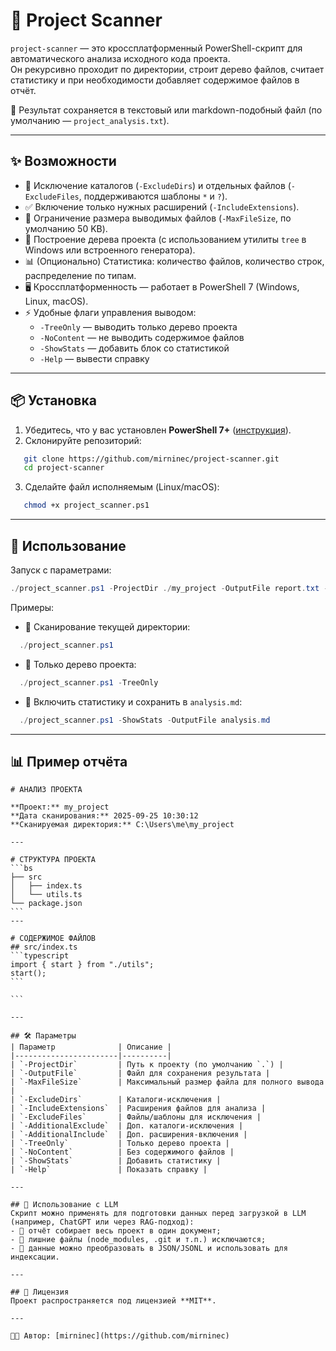 # 🔎 Project Scanner

`project-scanner` — это кроссплатформенный PowerShell-скрипт для автоматического анализа исходного кода проекта.  
Он рекурсивно проходит по директории, строит дерево файлов, считает статистику и при необходимости добавляет содержимое файлов в отчёт.  

📄 Результат сохраняется в текстовый или markdown-подобный файл (по умолчанию — `project_analysis.txt`).  

---

## ✨ Возможности
- 🚫 Исключение каталогов (`-ExcludeDirs`) и отдельных файлов (`-ExcludeFiles`, поддерживаются шаблоны `*` и `?`).
- ✅ Включение только нужных расширений (`-IncludeExtensions`).
- 📏 Ограничение размера выводимых файлов (`-MaxFileSize`, по умолчанию 50 KB).
- 🌳 Построение дерева проекта (с использованием утилиты `tree` в Windows или встроенного генератора).
- 📊 (Опционально) Статистика: количество файлов, количество строк, распределение по типам.
- 🖥️ Кроссплатформенность — работает в PowerShell 7 (Windows, Linux, macOS).
- ⚡ Удобные флаги управления выводом:
  - `-TreeOnly` — выводить только дерево проекта  
  - `-NoContent` — не выводить содержимое файлов  
  - `-ShowStats` — добавить блок со статистикой  
  - `-Help` — вывести справку  

---

## 📦 Установка
1. Убедитесь, что у вас установлен **PowerShell 7+** ([инструкция](https://learn.microsoft.com/powershell/)).
2. Склонируйте репозиторий:
```bash
   git clone https://github.com/mirninec/project-scanner.git
   cd project-scanner
````

3. Сделайте файл исполняемым (Linux/macOS):

```bash
   chmod +x project_scanner.ps1
```

---

## 🚀 Использование

Запуск с параметрами:

```powershell
./project_scanner.ps1 -ProjectDir ./my_project -OutputFile report.txt -ShowStats
```

Примеры:

* 🔹 Сканирование текущей директории:

```powershell
  ./project_scanner.ps1
```
* 🔹 Только дерево проекта:

```powershell
  ./project_scanner.ps1 -TreeOnly
```
* 🔹 Включить статистику и сохранить в `analysis.md`:

```powershell
  ./project_scanner.ps1 -ShowStats -OutputFile analysis.md
```

---

## 📊 Пример отчёта

````
# АНАЛИЗ ПРОЕКТА

**Проект:** my_project
**Дата сканирования:** 2025-09-25 10:30:12
**Сканируемая директория:** C:\Users\me\my_project

---

# СТРУКТУРА ПРОЕКТА
```bs
├── src
│   ├── index.ts
│   └── utils.ts
└── package.json
```
---

# СОДЕРЖИМОЕ ФАЙЛОВ
## src/index.ts
```typescript
import { start } from "./utils";
start();
```

```

---

## 🛠️ Параметры
| Параметр              | Описание |
|-----------------------|----------|
| `-ProjectDir`         | Путь к проекту (по умолчанию `.`) |
| `-OutputFile`         | Файл для сохранения результата |
| `-MaxFileSize`        | Максимальный размер файла для полного вывода |
| `-ExcludeDirs`        | Каталоги-исключения |
| `-IncludeExtensions`  | Расширения файлов для анализа |
| `-ExcludeFiles`       | Файлы/шаблоны для исключения |
| `-AdditionalExclude`  | Доп. каталоги-исключения |
| `-AdditionalInclude`  | Доп. расширения-включения |
| `-TreeOnly`           | Только дерево проекта |
| `-NoContent`          | Без содержимого файлов |
| `-ShowStats`          | Добавить статистику |
| `-Help`               | Показать справку |

---

## 🤖 Использование с LLM
Скрипт можно применять для подготовки данных перед загрузкой в LLM (например, ChatGPT или через RAG-подход):  
- 🔹 отчёт собирает весь проект в один документ;  
- 🔹 лишние файлы (node_modules, .git и т.п.) исключаются;  
- 🔹 данные можно преобразовать в JSON/JSONL и использовать для индексации.  

---

## 📜 Лицензия
Проект распространяется под лицензией **MIT**.  

---

👨‍💻 Автор: [mirninec](https://github.com/mirninec)  
